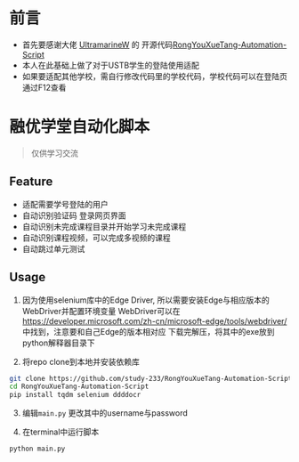 # 前言

- 首先要感谢大佬 [UltramarineW](https://github.com/UltramarineW) 的 开源代码[RongYouXueTang-Automation-Script](https://github.com/UltramarineW/RongYouXueTang-Automation-Script)
- 本人在此基础上做了对于USTB学生的登陆使用适配
- 如果要适配其他学校，需自行修改代码里的学校代码，学校代码可以在登陆页通过F12查看
# 融优学堂自动化脚本

>   仅供学习交流

## Feature


-   适配需要学号登陆的用户
-   自动识别验证码 登录网页界面
-   自动识别未完成课程目录并开始学习未完成课程
-   自动识别课程视频，可以完成多视频的课程
-   自动跳过单元测试

## Usage

1.   因为使用selenium库中的Edge Driver, 所以需要安装Edge与相应版本的WebDriver并配置环境变量
WebDriver可以在 https://developer.microsoft.com/zh-cn/microsoft-edge/tools/webdriver/ 中找到，注意要和自己Edge的版本相对应
下载完解压，将其中的exe放到python解释器目录下

2.   将repo clone到本地并安装依赖库

```bash
git clone https://github.com/study-233/RongYouXueTang-Automation-Script.git
cd RongYouXueTang-Automation-Script
pip install tqdm selenium ddddocr
```
    
3.  编辑`main.py` 更改其中的username与password

4. 在terminal中运行脚本

```bash
python main.py
```

    

    
